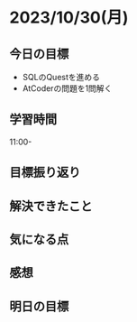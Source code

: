 # 2023/10/30(月)

## 今日の目標
- SQLのQuestを進める
- AtCoderの問題を1問解く

## 学習時間
11:00-

## 目標振り返り

## 解決できたこと

## 気になる点

## 感想

## 明日の目標
